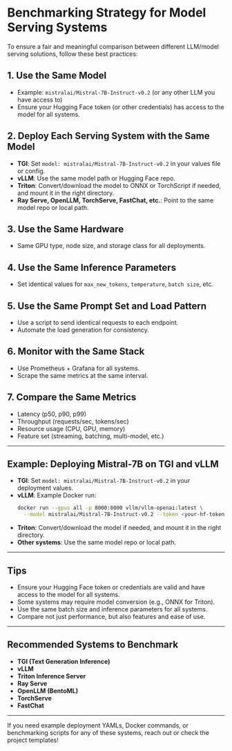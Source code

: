 # Benchmarking Strategy for Model Serving Systems

To ensure a fair and meaningful comparison between different LLM/model serving solutions, follow these best practices:

## 1. Use the Same Model
- Example: `mistralai/Mistral-7B-Instruct-v0.2` (or any other LLM you have access to)
- Ensure your Hugging Face token (or other credentials) has access to the model for all systems.

## 2. Deploy Each Serving System with the Same Model
- **TGI**: Set `model: mistralai/Mistral-7B-Instruct-v0.2` in your values file or config.
- **vLLM**: Use the same model path or Hugging Face repo.
- **Triton**: Convert/download the model to ONNX or TorchScript if needed, and mount it in the right directory.
- **Ray Serve, OpenLLM, TorchServe, FastChat, etc.**: Point to the same model repo or local path.

## 3. Use the Same Hardware
- Same GPU type, node size, and storage class for all deployments.

## 4. Use the Same Inference Parameters
- Set identical values for `max_new_tokens`, `temperature`, `batch size`, etc.

## 5. Use the Same Prompt Set and Load Pattern
- Use a script to send identical requests to each endpoint.
- Automate the load generation for consistency.

## 6. Monitor with the Same Stack
- Use Prometheus + Grafana for all systems.
- Scrape the same metrics at the same interval.

## 7. Compare the Same Metrics
- Latency (p50, p90, p99)
- Throughput (requests/sec, tokens/sec)
- Resource usage (CPU, GPU, memory)
- Feature set (streaming, batching, multi-model, etc.)

---

## Example: Deploying Mistral-7B on TGI and vLLM

- **TGI**: Set `model: mistralai/Mistral-7B-Instruct-v0.2` in your deployment values.
- **vLLM**: Example Docker run:
  ```bash
  docker run --gpus all -p 8000:8000 vllm/vllm-openai:latest \
    --model mistralai/Mistral-7B-Instruct-v0.2 --token <your-hf-token>
  ```
- **Triton**: Convert/download the model if needed, and mount it in the right directory.
- **Other systems**: Use the same model repo or local path.

---

## Tips
- Ensure your Hugging Face token or credentials are valid and have access to the model for all systems.
- Some systems may require model conversion (e.g., ONNX for Triton).
- Use the same batch size and inference parameters for all systems.
- Compare not just performance, but also features and ease of use.

---

## Recommended Systems to Benchmark
- **TGI (Text Generation Inference)**
- **vLLM**
- **Triton Inference Server**
- **Ray Serve**
- **OpenLLM (BentoML)**
- **TorchServe**
- **FastChat**

---

If you need example deployment YAMLs, Docker commands, or benchmarking scripts for any of these systems, reach out or check the project templates! 